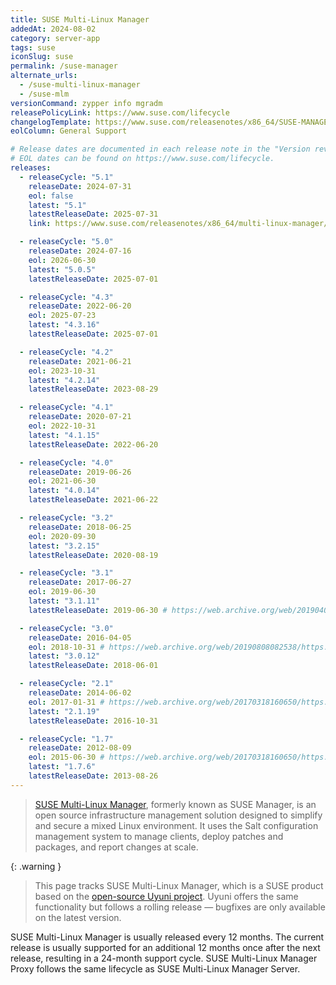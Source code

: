 ```yaml
---
title: SUSE Multi-Linux Manager
addedAt: 2024-08-02
category: server-app
tags: suse
iconSlug: suse
permalink: /suse-manager
alternate_urls:
  - /suse-multi-linux-manager
  - /suse-mlm
versionCommand: zypper info mgradm
releasePolicyLink: https://www.suse.com/lifecycle
changelogTemplate: https://www.suse.com/releasenotes/x86_64/SUSE-MANAGER/__RELEASE_CYCLE__/
eolColumn: General Support

# Release dates are documented in each release note in the "Version revision history" paragraph.
# EOL dates can be found on https://www.suse.com/lifecycle.
releases:
  - releaseCycle: "5.1"
    releaseDate: 2024-07-31
    eol: false
    latest: "5.1"
    latestReleaseDate: 2025-07-31
    link: https://www.suse.com/releasenotes/x86_64/multi-linux-manager/__RELEASE_CYCLE__

  - releaseCycle: "5.0"
    releaseDate: 2024-07-16
    eol: 2026-06-30
    latest: "5.0.5"
    latestReleaseDate: 2025-07-01

  - releaseCycle: "4.3"
    releaseDate: 2022-06-20
    eol: 2025-07-23
    latest: "4.3.16"
    latestReleaseDate: 2025-07-01

  - releaseCycle: "4.2"
    releaseDate: 2021-06-21
    eol: 2023-10-31
    latest: "4.2.14"
    latestReleaseDate: 2023-08-29

  - releaseCycle: "4.1"
    releaseDate: 2020-07-21
    eol: 2022-10-31
    latest: "4.1.15"
    latestReleaseDate: 2022-06-20

  - releaseCycle: "4.0"
    releaseDate: 2019-06-26
    eol: 2021-06-30
    latest: "4.0.14"
    latestReleaseDate: 2021-06-22

  - releaseCycle: "3.2"
    releaseDate: 2018-06-25
    eol: 2020-09-30
    latest: "3.2.15"
    latestReleaseDate: 2020-08-19

  - releaseCycle: "3.1"
    releaseDate: 2017-06-27
    eol: 2019-06-30
    latest: "3.1.11"
    latestReleaseDate: 2019-06-30 # https://web.archive.org/web/20190407030446/https://www.suse.com/lifecycle/

  - releaseCycle: "3.0"
    releaseDate: 2016-04-05
    eol: 2018-10-31 # https://web.archive.org/web/20190808082538/https://www.suse.com/lifecycle/
    latest: "3.0.12"
    latestReleaseDate: 2018-06-01

  - releaseCycle: "2.1"
    releaseDate: 2014-06-02
    eol: 2017-01-31 # https://web.archive.org/web/20170318160650/https://www.suse.com/lifecycle/
    latest: "2.1.19"
    latestReleaseDate: 2016-10-31

  - releaseCycle: "1.7"
    releaseDate: 2012-08-09
    eol: 2015-06-30 # https://web.archive.org/web/20170318160650/https://www.suse.com/lifecycle/
    latest: "1.7.6"
    latestReleaseDate: 2013-08-26
---
```


> [SUSE Multi-Linux Manager](https://www.suse.com/products/multi-linux-manager/), formerly known as SUSE Manager, is an open source infrastructure management solution designed to simplify and secure a mixed Linux environment.
> It uses the Salt configuration management system to manage clients, deploy patches and packages, and report changes at scale.

{: .warning }

> This page tracks SUSE Multi-Linux Manager, which is a SUSE product based on the [open-source Uyuni project](https://uyuni-project.org).
> Uyuni offers the same functionality but follows a rolling release — bugfixes are only available on the latest version.

SUSE Multi-Linux Manager is usually released every 12 months.
The current release is usually supported for an additional 12 months once after the next release, resulting in a 24-month support cycle.
SUSE Multi-Linux Manager Proxy follows the same lifecycle as SUSE Multi-Linux Manager Server.
